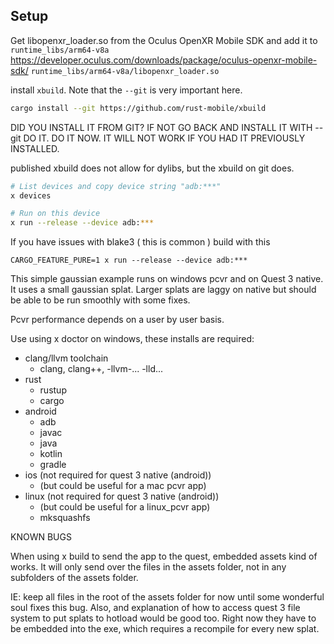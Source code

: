 ## Setup
Get libopenxr_loader.so from the Oculus OpenXR Mobile SDK and add it to `runtime_libs/arm64-v8a`
https://developer.oculus.com/downloads/package/oculus-openxr-mobile-sdk/
`runtime_libs/arm64-v8a/libopenxr_loader.so`

install `xbuild`. Note that the `--git` is
very important here.
```sh
cargo install --git https://github.com/rust-mobile/xbuild
```
DID YOU INSTALL IT FROM GIT? IF NOT GO BACK AND INSTALL
IT WITH --git DO IT. DO IT NOW. IT WILL NOT WORK IF YOU HAD IT 
PREVIOUSLY INSTALLED.

published xbuild does not allow for dylibs, but the xbuild on git does.
```sh 
# List devices and copy device string "adb:***"
x devices

# Run on this device
x run --release --device adb:***
```

If you have issues with blake3 ( this is common ) build with this
```
CARGO_FEATURE_PURE=1 x run --release --device adb:***
```

This simple gaussian example runs on windows pcvr and on Quest 3 native. It uses a small gaussian splat. Larger splats are laggy on native but should be able to be run smoothly with some fixes.

Pcvr performance depends on a user by user basis.

Use using x doctor on windows, these installs are required:
- clang/llvm toolchain
    - clang, clang++,
    -llvm-...
    -lld...
- rust
    - rustup
    - cargo
- android
    - adb
    - javac
    - java
    - kotlin
    - gradle
- ios (not required for quest 3 native (android))
    - (but could be useful for a mac pcvr app)
- linux (not required for quest 3 native (android))
    - (but could be useful for a linux_pcvr app)
    - mksquashfs




KNOWN BUGS

When using x build to send the app to the quest, embedded assets 
kind of works. It will only send over the files in the assets folder, not in any subfolders of the assets folder.

IE: keep all files in the root of the assets folder for now until some wonderful soul fixes this bug. Also, and explanation of how to access quest 3 file system to put splats to hotload would be good too. Right now they have to be embedded into the exe, which requires a recompile for every new splat.
